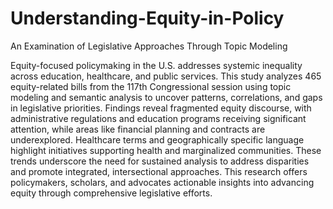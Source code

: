 # Understanding-Equity-in-Policy
An Examination of Legislative Approaches Through Topic Modeling

Equity-focused policymaking in the U.S. addresses systemic inequality across education, healthcare, and public services. This study analyzes 465 equity-related bills from the 117th Congressional session using topic modeling and semantic analysis to uncover patterns, correlations, and gaps in legislative priorities. Findings reveal fragmented equity discourse, with administrative regulations and education programs receiving significant attention, while areas like financial planning and contracts are underexplored. Healthcare terms and geographically specific language highlight initiatives supporting health and marginalized communities. These trends underscore the need for sustained analysis to address disparities and promote integrated, intersectional approaches. This research offers policymakers, scholars, and advocates actionable insights into advancing equity through comprehensive legislative efforts.

